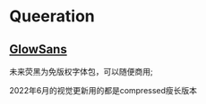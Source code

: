 # Queeration





## [GlowSans](https://github.com/BrookFbruin/Queeration/tree/main/GlowSans)
未来荧黑为免版权字体包，可以随便商用;  

2022年6月的视觉更新用的都是compressed瘦长版本
